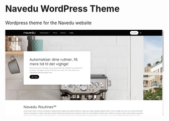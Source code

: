 # Navedu WordPress Theme
Wordpress theme for the Navedu website

![Screenshot](https://raw.githubusercontent.com/Navedu/Navedu_wp_theme/main/Screenshot.png?token=GHSAT0AAAAAABTHWOZZJ5QCVA3ZPW4L3UBOYSOEAPQ)
